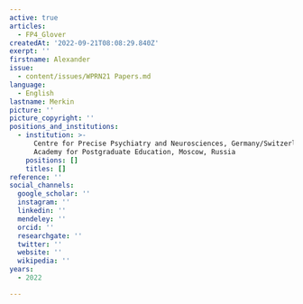 ```yaml
---
active: true
articles:
  - FP4_Glover
createdAt: '2022-09-21T08:08:29.840Z'
exerpt: ''
firstname: Alexander
issue:
  - content/issues/WPRN21 Papers.md
language:
  - English
lastname: Merkin
picture: ''
picture_copyright: ''
positions_and_institutions:
  - institution: >-
      Centre for Precise Psychiatry and Neurosciences, Germany/Switzerland;
      Academy for Postgraduate Education, Moscow, Russia
    positions: []
    titles: []
reference: ''
social_channels:
  google_scholar: ''
  instagram: ''
  linkedin: ''
  mendeley: ''
  orcid: ''
  researchgate: ''
  twitter: ''
  website: ''
  wikipedia: ''
years:
  - 2022

---
```


